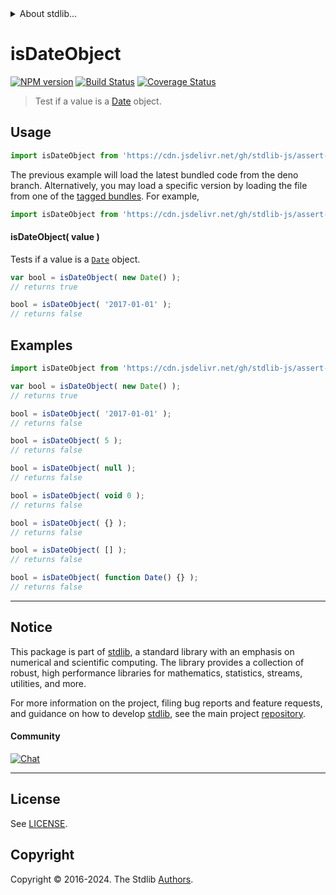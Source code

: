 <!--

@license Apache-2.0

Copyright (c) 2018 The Stdlib Authors.

Licensed under the Apache License, Version 2.0 (the "License");
you may not use this file except in compliance with the License.
You may obtain a copy of the License at

   http://www.apache.org/licenses/LICENSE-2.0

Unless required by applicable law or agreed to in writing, software
distributed under the License is distributed on an "AS IS" BASIS,
WITHOUT WARRANTIES OR CONDITIONS OF ANY KIND, either express or implied.
See the License for the specific language governing permissions and
limitations under the License.

-->


<details>
  <summary>
    About stdlib...
  </summary>
  <p>We believe in a future in which the web is a preferred environment for numerical computation. To help realize this future, we've built stdlib. stdlib is a standard library, with an emphasis on numerical and scientific computation, written in JavaScript (and C) for execution in browsers and in Node.js.</p>
  <p>The library is fully decomposable, being architected in such a way that you can swap out and mix and match APIs and functionality to cater to your exact preferences and use cases.</p>
  <p>When you use stdlib, you can be absolutely certain that you are using the most thorough, rigorous, well-written, studied, documented, tested, measured, and high-quality code out there.</p>
  <p>To join us in bringing numerical computing to the web, get started by checking us out on <a href="https://github.com/stdlib-js/stdlib">GitHub</a>, and please consider <a href="https://opencollective.com/stdlib">financially supporting stdlib</a>. We greatly appreciate your continued support!</p>
</details>

# isDateObject

[![NPM version][npm-image]][npm-url] [![Build Status][test-image]][test-url] [![Coverage Status][coverage-image]][coverage-url] <!-- [![dependencies][dependencies-image]][dependencies-url] -->

> Test if a value is a [Date][mdn-date-object] object.



<section class="usage">

## Usage

```javascript
import isDateObject from 'https://cdn.jsdelivr.net/gh/stdlib-js/assert-is-date-object@deno/mod.js';
```
The previous example will load the latest bundled code from the deno branch. Alternatively, you may load a specific version by loading the file from one of the [tagged bundles](https://github.com/stdlib-js/assert-is-date-object/tags). For example,

```javascript
import isDateObject from 'https://cdn.jsdelivr.net/gh/stdlib-js/assert-is-date-object@v0.2.1-deno/mod.js';
```

#### isDateObject( value )

Tests if a value is a [`Date`][mdn-date-object] object.

```javascript
var bool = isDateObject( new Date() );
// returns true

bool = isDateObject( '2017-01-01' );
// returns false
```

</section>

<!-- /.usage -->

<section class="examples">

## Examples

<!-- eslint-disable no-empty-function, no-restricted-syntax -->

<!-- eslint no-undef: "error" -->

```javascript
import isDateObject from 'https://cdn.jsdelivr.net/gh/stdlib-js/assert-is-date-object@deno/mod.js';

var bool = isDateObject( new Date() );
// returns true

bool = isDateObject( '2017-01-01' );
// returns false

bool = isDateObject( 5 );
// returns false

bool = isDateObject( null );
// returns false

bool = isDateObject( void 0 );
// returns false

bool = isDateObject( {} );
// returns false

bool = isDateObject( [] );
// returns false

bool = isDateObject( function Date() {} );
// returns false
```

</section>

<!-- /.examples -->

<!-- Section for related `stdlib` packages. Do not manually edit this section, as it is automatically populated. -->

<section class="related">

</section>

<!-- /.related -->

<!-- Section for all links. Make sure to keep an empty line after the `section` element and another before the `/section` close. -->


<section class="main-repo" >

* * *

## Notice

This package is part of [stdlib][stdlib], a standard library with an emphasis on numerical and scientific computing. The library provides a collection of robust, high performance libraries for mathematics, statistics, streams, utilities, and more.

For more information on the project, filing bug reports and feature requests, and guidance on how to develop [stdlib][stdlib], see the main project [repository][stdlib].

#### Community

[![Chat][chat-image]][chat-url]

---

## License

See [LICENSE][stdlib-license].


## Copyright

Copyright &copy; 2016-2024. The Stdlib [Authors][stdlib-authors].

</section>

<!-- /.stdlib -->

<!-- Section for all links. Make sure to keep an empty line after the `section` element and another before the `/section` close. -->

<section class="links">

[npm-image]: http://img.shields.io/npm/v/@stdlib/assert-is-date-object.svg
[npm-url]: https://npmjs.org/package/@stdlib/assert-is-date-object

[test-image]: https://github.com/stdlib-js/assert-is-date-object/actions/workflows/test.yml/badge.svg?branch=v0.2.1
[test-url]: https://github.com/stdlib-js/assert-is-date-object/actions/workflows/test.yml?query=branch:v0.2.1

[coverage-image]: https://img.shields.io/codecov/c/github/stdlib-js/assert-is-date-object/main.svg
[coverage-url]: https://codecov.io/github/stdlib-js/assert-is-date-object?branch=main

<!--

[dependencies-image]: https://img.shields.io/david/stdlib-js/assert-is-date-object.svg
[dependencies-url]: https://david-dm.org/stdlib-js/assert-is-date-object/main

-->

[chat-image]: https://img.shields.io/gitter/room/stdlib-js/stdlib.svg
[chat-url]: https://app.gitter.im/#/room/#stdlib-js_stdlib:gitter.im

[stdlib]: https://github.com/stdlib-js/stdlib

[stdlib-authors]: https://github.com/stdlib-js/stdlib/graphs/contributors

[umd]: https://github.com/umdjs/umd
[es-module]: https://developer.mozilla.org/en-US/docs/Web/JavaScript/Guide/Modules

[deno-url]: https://github.com/stdlib-js/assert-is-date-object/tree/deno
[deno-readme]: https://github.com/stdlib-js/assert-is-date-object/blob/deno/README.md
[umd-url]: https://github.com/stdlib-js/assert-is-date-object/tree/umd
[umd-readme]: https://github.com/stdlib-js/assert-is-date-object/blob/umd/README.md
[esm-url]: https://github.com/stdlib-js/assert-is-date-object/tree/esm
[esm-readme]: https://github.com/stdlib-js/assert-is-date-object/blob/esm/README.md
[branches-url]: https://github.com/stdlib-js/assert-is-date-object/blob/main/branches.md

[stdlib-license]: https://raw.githubusercontent.com/stdlib-js/assert-is-date-object/main/LICENSE

[mdn-date-object]: https://developer.mozilla.org/en-US/docs/Web/JavaScript/Reference/Global_Objects/Date

</section>

<!-- /.links -->
